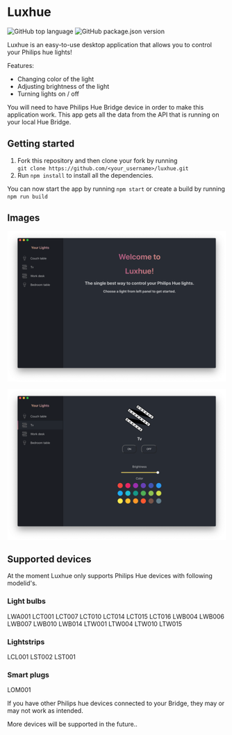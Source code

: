 # Luxhue

![GitHub top language](https://img.shields.io/github/languages/top/henripar/hue-lite)  ![GitHub package.json version](https://img.shields.io/github/package-json/v/henripar/hue-lite)

Luxhue is an easy-to-use desktop application that allows you to control your Philips hue lights!

Features:  
- Changing color of the light
- Adjusting brightness of the light  
- Turning lights on / off

You will need to have Philips Hue Bridge device in order to make this application work. This app gets all the data from the API that is running on your local Hue Bridge.

## Getting started

1. Fork this repository and then clone your fork by running  
`git clone https://github.com/<your_username>/luxhue.git`
2. Run `npm install` to install all the dependencies.
 
 You can now start the app by running `npm start` or create a build by running `npm run build`


## Images

![Image of single light view](public/frontpage2.png)

![Image of single light view](public/tv2.png)


## Supported devices

At the moment Luxhue only supports Philips Hue devices with following modelid's. 

### Light bulbs 

LWA001 LCT001 LCT007 LCT010 LCT014 LCT015 LCT016 LWB004 LWB006 LWB007 LWB010 LWB014 LTW001 LTW004 LTW010 LTW015

### Lightstrips

LCL001 LST002 LST001

### Smart plugs

LOM001

If you have other Philips hue devices connected to your Bridge, they may or may not work as intended. 

More devices will be supported in the future..
